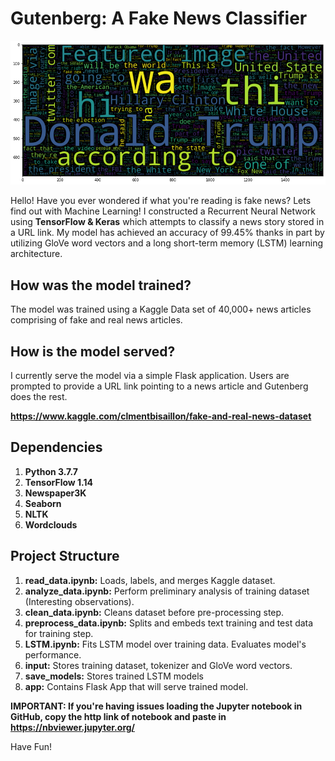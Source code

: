 # Gutenberg: A Fake News Classifier

![](fake.png)

Hello! Have you ever wondered if what you're reading is fake news? Lets find out with Machine Learning!
I constructed a Recurrent Neural Network using **TensorFlow & Keras** which attempts to classify a news story stored in a URL link. My model has achieved an accuracy of 99.45% thanks in part by utilizing GloVe word vectors and a long short-term memory (LSTM) learning architecture.

    
## How was the model trained?

The model was trained using a Kaggle Data set of 40,000+ news articles comprising of fake and real news articles.

## How is the model served?

I currently serve the model via a simple Flask application. Users are prompted to provide a URL link pointing to a news article and Gutenberg does the rest. 

**https://www.kaggle.com/clmentbisaillon/fake-and-real-news-dataset**


## Dependencies

1. **Python 3.7.7**
2. **TensorFlow 1.14**
3. **Newspaper3K**
4. **Seaborn**
5. **NLTK**
6. **Wordclouds**

## Project Structure

1. **read_data.ipynb:** Loads, labels, and merges Kaggle dataset.
2. **analyze_data.ipynb:** Perform preliminary analysis of training dataset (Interesting observations).
3. **clean_data.ipynb:**  Cleans dataset before pre-processing step.
4. **preprocess_data.ipynb:** Splits and embeds text training and test data for training step.
5. **LSTM.ipynb:** Fits LSTM model over training data. Evaluates model's performance.
6. **input:** Stores training dataset, tokenizer and GloVe word vectors.
7. **save_models:** Stores trained LSTM models
8. **app:** Contains Flask App that will serve trained model.


**IMPORTANT: If you're having issues loading the Jupyter notebook in GitHub, copy the http link of notebook and paste in https://nbviewer.jupyter.org/**


Have Fun!

